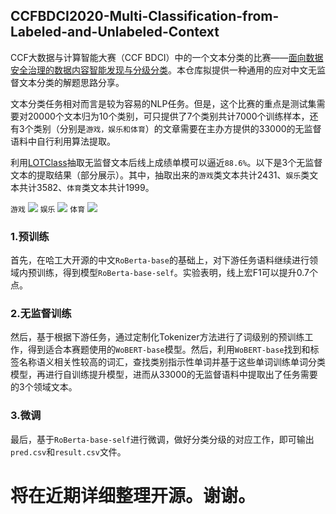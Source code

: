 ## CCFBDCI2020-Multi-Classification-from-Labeled-and-Unlabeled-Context

CCF大数据与计算智能大赛（CCF BDCI）中的一个文本分类的比赛——[面向数据安全治理的数据内容智能发现与分级分类](https://www.datafountain.cn/competitions/471)。本仓库拟提供一种通用的应对中文无监督文本分类的解题思路分享。

文本分类任务相对而言是较为容易的NLP任务。但是，这个比赛的重点是测试集需要对20000个文本归为10个类别，可只提供了7个类别共计7000个训练样本，还有3个类别（分别是```游戏，娱乐和体育```）的文章需要在主办方提供的33000的无监督语料中自行利用算法提取。

利用[LOTClass](https://github.com/yumeng5/LOTClass)抽取无监督文本后线上成绩单模可以逼近```88.6%```。以下是3个无监督文本的提取结果（部分展示）。其中，抽取出来的```游戏```类文本共计2431、```娱乐```类文本共计3582、```体育```类文本共计1999。

```游戏```
<img src='https://github.com/JeremySun1224/CCFBDCI2020-Multi-Classification-from-Labeled-and-Unlabeled-Context/blob/main/img/%E6%B8%B8%E6%88%8F.png'>
```娱乐```
<img src='https://github.com/JeremySun1224/CCFBDCI2020-Multi-Classification-from-Labeled-and-Unlabeled-Context/blob/main/img/%E5%A8%B1%E4%B9%90.png'>
```体育```
<img src='https://github.com/JeremySun1224/CCFBDCI2020-Multi-Classification-from-Labeled-and-Unlabeled-Context/blob/main/img/%E4%BD%93%E8%82%B2.png'>

### 1.预训练
首先，在哈工大开源的中文```RoBerta-base```的基础上，对下游任务语料继续进行领域内预训练，得到模型```RoBerta-base-self```。实验表明，线上宏F1可以提升0.7个点。
### 2.无监督训练
然后，基于根据下游任务，通过定制化Tokenizer方法进行了词级别的预训练工作，得到适合本赛题使用的```WoBERT-base```模型。然后，利用```WoBERT-base```找到和标签名称语义相关性较高的词汇，查找类别指示性单词并基于这些单词训练单词分类模型，再进行自训练提升模型，进而从33000的无监督语料中提取出了任务需要的3个领域文本。
### 3.微调
最后，基于```RoBerta-base-self```进行微调，做好分类分级的对应工作，即可输出```pred.csv```和```result.csv```文件。

# 将在近期详细整理开源。谢谢。
